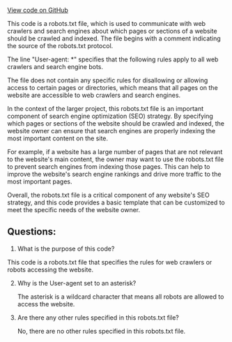 [View code on GitHub](https://github.com/ergoplatform/ergo/src/main/resources/panel/robots.txt)

This code is a robots.txt file, which is used to communicate with web crawlers and search engines about which pages or sections of a website should be crawled and indexed. The file begins with a comment indicating the source of the robots.txt protocol. 

The line "User-agent: *" specifies that the following rules apply to all web crawlers and search engine bots. 

The file does not contain any specific rules for disallowing or allowing access to certain pages or directories, which means that all pages on the website are accessible to web crawlers and search engines. 

In the context of the larger project, this robots.txt file is an important component of search engine optimization (SEO) strategy. By specifying which pages or sections of the website should be crawled and indexed, the website owner can ensure that search engines are properly indexing the most important content on the site. 

For example, if a website has a large number of pages that are not relevant to the website's main content, the owner may want to use the robots.txt file to prevent search engines from indexing those pages. This can help to improve the website's search engine rankings and drive more traffic to the most important pages. 

Overall, the robots.txt file is a critical component of any website's SEO strategy, and this code provides a basic template that can be customized to meet the specific needs of the website owner.
## Questions: 
 1. What is the purpose of this code?
   
   This code is a robots.txt file that specifies the rules for web crawlers or robots accessing the website. 

2. Why is the User-agent set to an asterisk?
   
   The asterisk is a wildcard character that means all robots are allowed to access the website. 

3. Are there any other rules specified in this robots.txt file?
   
   No, there are no other rules specified in this robots.txt file.